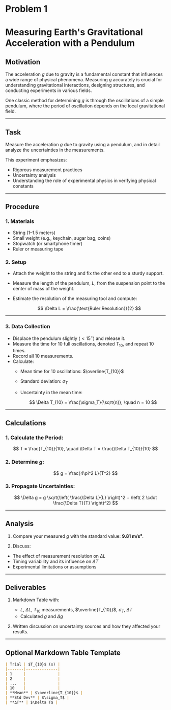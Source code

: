 # Problem 1
# Measuring Earth's Gravitational Acceleration with a Pendulum

## Motivation

The acceleration $g$ due to gravity is a fundamental constant that influences a wide range of physical phenomena. Measuring $g$ accurately is crucial for understanding gravitational interactions, designing structures, and conducting experiments in various fields.

One classic method for determining $g$ is through the oscillations of a simple pendulum, where the period of oscillation depends on the local gravitational field.

---

## Task

Measure the acceleration $g$ due to gravity using a pendulum, and in detail analyze the uncertainties in the measurements.

This experiment emphasizes:
- Rigorous measurement practices
- Uncertainty analysis
- Understanding the role of experimental physics in verifying physical constants

---

## Procedure

### 1. Materials

- String (1–1.5 meters)
- Small weight (e.g., keychain, sugar bag, coins)
- Stopwatch (or smartphone timer)
- Ruler or measuring tape

### 2. Setup

- Attach the weight to the string and fix the other end to a sturdy support.
- Measure the length of the pendulum, $L$, from the suspension point to the center of mass of the weight.
- Estimate the resolution of the measuring tool and compute:
  
  $$
  \Delta L = \frac{\text{Ruler Resolution}}{2}
  $$

---

### 3. Data Collection

- Displace the pendulum slightly ($<15^\circ$) and release it.
- Measure the time for 10 full oscillations, denoted $T_{10}$, and repeat 10 times.
- Record all 10 measurements.
- Calculate:
  - Mean time for 10 oscillations: $\overline{T_{10}}$
  - Standard deviation: $\sigma_T$
  - Uncertainty in the mean time:
  
    $$
    \Delta T_{10} = \frac{\sigma_T}{\sqrt{n}}, \quad n = 10
    $$

---

## Calculations

### 1. Calculate the Period:

$$
T = \frac{T_{10}}{10}, \quad \Delta T = \frac{\Delta T_{10}}{10}
$$

### 2. Determine $g$:

$$
g = \frac{4\pi^2 L}{T^2}
$$

### 3. Propagate Uncertainties:

$$
\Delta g = g \sqrt{\left( \frac{\Delta L}{L} \right)^2 + \left( 2 \cdot \frac{\Delta T}{T} \right)^2}
$$

---

## Analysis

1. Compare your measured $g$ with the standard value: **9.81 m/s²**.

2. Discuss:
- The effect of measurement resolution on $\Delta L$
- Timing variability and its influence on $\Delta T$
- Experimental limitations or assumptions

---

## Deliverables

1. Markdown Table with:
   - $L$, $\Delta L$, $T_{10}$ measurements, $\overline{T_{10}}$, $\sigma_T$, $\Delta T$
   - Calculated $g$ and $\Delta g$

2. Written discussion on uncertainty sources and how they affected your results.

---

## Optional Markdown Table Template

```markdown
| Trial | $T_{10}$ (s) |
|-------|--------------|
| 1     |              |
| 2     |              |
| ...   |              |
| 10    |              |
| **Mean** | $\overline{T_{10}}$ |
| **Std Dev** | $\sigma_T$ |
| **ΔT** | $\Delta T$ |

